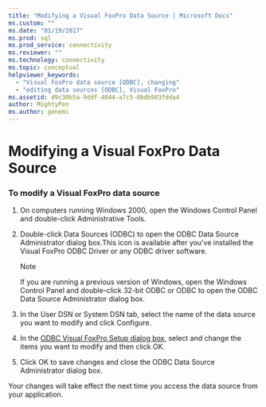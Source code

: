 ```yaml
---
title: "Modifying a Visual FoxPro Data Source | Microsoft Docs"
ms.custom: ""
ms.date: "01/19/2017"
ms.prod: sql
ms.prod_service: connectivity
ms.reviewer: ""
ms.technology: connectivity
ms.topic: conceptual
helpviewer_keywords: 
  - "Visual FoxPro data source [ODBC], changing"
  - "editing data sources [ODBC], Visual FoxPro"
ms.assetid: d9c30b5a-9ddf-4044-a7c5-0bdb983fdda4
author: MightyPen
ms.author: genemi
---
```

# Modifying a Visual FoxPro Data Source
### To modify a Visual FoxPro data source  
  
1.  On computers running Windows 2000, open the Windows Control Panel and double-click Administrative Tools.  
  
2.  Double-click Data Sources (ODBC) to open the ODBC Data Source Administrator dialog box.This icon is available after you've installed the Visual FoxPro ODBC Driver or any ODBC driver software.  
  
    > [!NOTE]  
    >  If you are running a previous version of Windows, open the Windows Control Panel and double-click 32-bit ODBC or ODBC to open the ODBC Data Source Administrator dialog box.  
  
3.  In the User DSN or System DSN tab, select the name of the data source you want to modify and click Configure.  
  
4.  In the [ODBC Visual FoxPro Setup dialog box](../../odbc/microsoft/odbc-visual-foxpro-setup-dialog-box.md), select and change the items you want to modify and then click OK.  
  
5.  Click OK to save changes and close the ODBC Data Source Administrator dialog box.  
  
 Your changes will take effect the next time you access the data source from your application.
